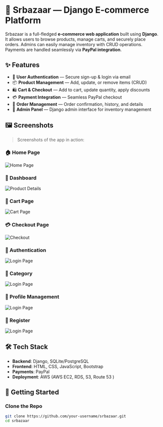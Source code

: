 # 🛒 Srbazaar — Django E-commerce Platform

Srbazaar is a full-fledged **e-commerce web application** built using **Django**. It allows users to browse products, manage carts, and securely place orders. Admins can easily manage inventory with CRUD operations. Payments are handled seamlessly via **PayPal integration**.

## ✨ Features

- 🔐 **User Authentication** — Secure sign-up & login via email
- 📦 **Product Management** — Add, update, or remove items (CRUD)
- 🛍️ **Cart & Checkout** — Add to cart, update quantity, apply discounts
- 💳 **Payment Integration** — Seamless PayPal checkout
- 🧾 **Order Management** — Order confirmation, history, and details
- 🎯 **Admin Panel** — Django admin interface for inventory management

## 🖼️ Screenshots

> Screenshots of the app in action:

### 🏠 Home Page
![Home Page](screenshots/HomePage.png)

### 📄 Dashboard
![Product Details](screenshots/Dashboard.png)

### 🛒 Cart Page
![Cart Page](screenshots/ProductInfoPage.png)

### 💳 Checkout Page
![Checkout](screenshots/orderPage.png)

### 🔐 Authentication
![Login Page](screenshots/EmailVerification.png)


### 🔐 Category 
![Login Page](screenshots/CategoryFilter.png)


### 🔐 Profile Management 
![Login Page](screenshots/ProfileManagement.png)

### 🔐 Register 
![Login Page](screenshots/Register.png)

## 🛠️ Tech Stack

- **Backend**: Django, SQLite/PostgreSQL
- **Frontend**: HTML, CSS, JavaScript, Bootstrap
- **Payments**: PayPal
- **Deployment**: AWS (AWS EC2, RDS, S3, Route 53 )

## 🚀 Getting Started

### Clone the Repo

```bash
git clone https://github.com/your-username/srbazaar.git
cd srbazaar
